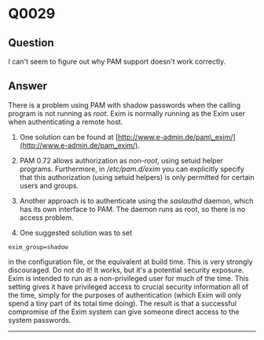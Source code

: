 Q0029
=====

Question
--------

I can't seem to figure out why PAM support doesn't work correctly.

Answer
------

There is a problem using PAM with shadow passwords when the calling
program is not running as *root*. Exim is normally running as the Exim
user when authenticating a remote host.

1.  One solution can be found at
    [http://www.e-admin.de/pam\_exim/](http://www.e-admin.de/pam_exim/).

2.  PAM 0.72 allows authorization as non-*root*, using setuid helper
    programs. Furthermore, in */etc/pam.d/exim* you can explicitly
    specify that this authorization (using setuid helpers) is only
    permitted for certain users and groups.

3.  Another approach is to authenticate using the *saslauthd* daemon,
    which has its own interface to PAM. The daemon runs as root, so
    there is no access problem.

4.  One suggested solution was to set

<!-- -->

    exim_group=shadow

in the configuration file, or the equivalent at build time. This is very
strongly discouraged. Do not do it! It works, but it's a potential
security exposure. Exim is intended to run as a non-privileged user for
much of the time. This setting gives it have privileged access to
crucial security information all of the time, simply for the purposes of
authentication (which Exim will only spend a tiny part of its total time
doing). The result is that a successful compromise of the Exim system
can give someone direct access to the system passwords.

* * * * *

